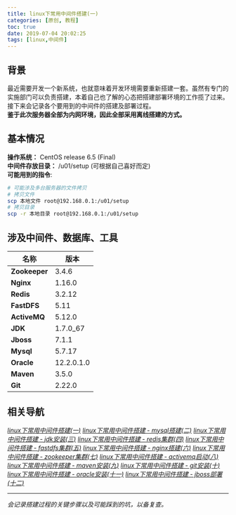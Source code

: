 ```yaml
---
title: linux下常用中间件搭建(一)
categories: [原创, 教程]
toc: true
date: 2019-07-04 20:02:25
tags: [linux,中间件]
---
```


## 背景
最近需要开发一个新系统，也就意味着开发环境需要重新搭建一套。虽然有专门的实施部门可以负责搭建，本着自己也了解的心态把搭建部署环境的工作揽了过来。接下来会记录各个要用到的中间件的搭建及部署过程。  
**鉴于此次服务器全部为内网环境，因此全部采用离线搭建的方式。**
<!--more-->
## 基本情况
**操作系统：** CentOS release 6.5 (Final)  
**中间件存放目录：** /u01/setup (可根据自己喜好而定)  
**可能用到的指令**:

```bash
# 可能涉及多台服务器的文件拷贝
# 拷贝文件
scp 本地文件 root@192.168.0.1:/u01/setup
# 拷贝目录
scp -r 本地目录 root@192.168.0.1:/u01/setup
```


## 涉及中间件、数据库、工具


名称 | 版本
---|---
**Zookeeper** |3.4.6
**Nginx** |1.16.0
**Redis** |3.2.12
**FastDFS** |5.11
**ActiveMQ** |5.12.0
**JDK** | 1.7.0_67
**Jboss** | 7.1.1
**Mysql** | 5.7.17
**Oracle** | 12.2.0.1.0
**Maven** |3.5.0
**Git** |2.22.0

## 相关导航  
[*linux下常用中间件搭建(一)*](/2019/07/04/linux下常用中间件搭建一/)
[*linux下常用中间件搭建 - mysql搭建(二)*](/2019/07/04/linux下常用中间件搭建-mysql搭建二/)
[*linux下常用中间件搭建 - jdk安装(三)*](/2019/07/05/linux下常用中间件搭建-jdk安装三/)
[*linux下常用中间件搭建 - redis集群(四)*](/2019/07/05/linux下常用中间件搭建-redis集群四/)
[*linux下常用中间件搭建 - fastdfs集群(五)*](/2019/07/08/linux下常用中间件搭建-fastdfs集群五/)
[*linux下常用中间件搭建 - nginx搭建(六)*](/2019/07/08/linux下常用中间件搭建-nginx搭建-六/)
[*linux下常用中间件搭建 - zookeeper集群(七)*](/2019/07/09/linux下常用中间件搭建-zookeeper集群-七/)
[*linux下常用中间件搭建 - activemq启动(八)*](/2019/07/09/linux下常用中间件搭建-activemq启动-八/)
[*linux下常用中间件搭建 - maven安装(九)*](/2019/07/10/linux下常用中间件搭建-maven安装-九/)
[*linux下常用中间件搭建 - git安装(十)*](/2019/07/10/linux下常用中间件搭建-git安装-十/)
[*linux下常用中间件搭建 - oracle安装(十一)*](/2019/07/12/linux下常用中间件搭建-oracle安装-十一/)
[*linux下常用中间件搭建 - jboss部署(十二)*](/2019/08/30/linux下常用中间件搭建-JBoss部署-十二/)

----
*会记录搭建过程的关键步骤以及可能踩到的坑，以备复查。*